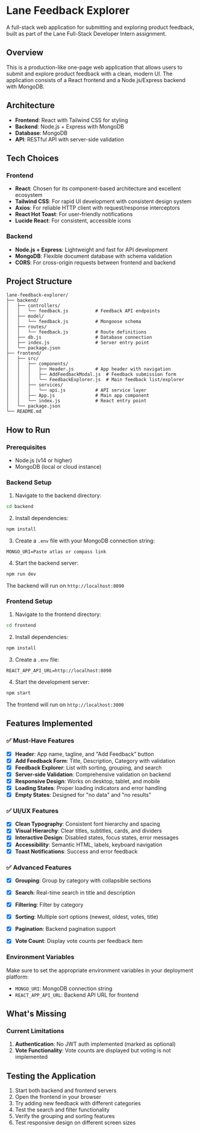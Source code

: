 # Lane Feedback Explorer

A full-stack web application for submitting and exploring product feedback, built as part of the Lane Full-Stack Developer Intern assignment.

## Overview

This is a production-like one-page web application that allows users to submit and explore product feedback with a clean, modern UI. The application consists of a React frontend and a Node.js/Express backend with MongoDB.

## Architecture

- **Frontend**: React with Tailwind CSS for styling
- **Backend**: Node.js + Express with MongoDB 
- **Database**: MongoDB
- **API**: RESTful API with server-side validation

## Tech Choices

### Frontend
- **React**: Chosen for its component-based architecture and excellent ecosystem
- **Tailwind CSS**: For rapid UI development with consistent design system
- **Axios**: For reliable HTTP client with request/response interceptors
- **React Hot Toast**: For user-friendly notifications
- **Lucide React**: For consistent, accessible icons

### Backend
- **Node.js + Express**: Lightweight and fast for API development
- **MongoDB**: Flexible document database with schema validation
- **CORS**: For cross-origin requests between frontend and backend

## Project Structure

```
lane-feedback-explorer/
├── backend/
│   ├── controllers/
│   │   └── feedback.js          # Feedback API endpoints
│   ├── model/
│   │   └── feedback.js          # Mongoose schema
│   ├── routes/
│   │   └── feedback.js          # Route definitions
│   ├── db.js                    # Database connection
│   ├── index.js                 # Server entry point
│   └── package.json
├── frontend/
│   ├── src/
│   │   ├── components/
│   │   │   ├── Header.js        # App header with navigation
│   │   │   ├── AddFeedbackModal.js  # Feedback submission form
│   │   │   └── FeedbackExplorer.js  # Main feedback list/explorer
│   │   ├── services/
│   │   │   └── api.js           # API service layer
│   │   ├── App.js               # Main app component
│   │   └── index.js             # React entry point
│   └── package.json
└── README.md
```

## How to Run

### Prerequisites
- Node.js (v14 or higher)
- MongoDB (local or cloud instance)

### Backend Setup

1. Navigate to the backend directory:
```bash
cd backend
```

2. Install dependencies:
```bash
npm install
```

3. Create a `.env` file with your MongoDB connection string:
```
MONGO_URI=Paste atlas or compass link
```

4. Start the backend server:
```bash
npm run dev
```

The backend will run on `http://localhost:8090`

### Frontend Setup

1. Navigate to the frontend directory:
```bash
cd frontend
```

2. Install dependencies:
```bash
npm install
```

3. Create a `.env` file:
```
REACT_APP_API_URL=http://localhost:8090
```

4. Start the development server:
```bash
npm start
```

The frontend will run on `http://localhost:3000`



## Features Implemented

### ✅ Must-Have Features
- [x] **Header**: App name, tagline, and "Add Feedback" button
- [x] **Add Feedback Form**: Title, Description, Category with validation
- [x] **Feedback Explorer**: List with sorting, grouping, and search
- [x] **Server-side Validation**: Comprehensive validation on backend
- [x] **Responsive Design**: Works on desktop, tablet, and mobile
- [x] **Loading States**: Proper loading indicators and error handling
- [x] **Empty States**: Designed for "no data" and "no results"

### ✅ UI/UX Features
- [x] **Clean Typography**: Consistent font hierarchy and spacing
- [x] **Visual Hierarchy**: Clear titles, subtitles, cards, and dividers
- [x] **Interactive Design**: Disabled states, focus states, error messages
- [x] **Accessibility**: Semantic HTML, labels, keyboard navigation
- [x] **Toast Notifications**: Success and error feedback

### ✅ Advanced Features
- [x] **Grouping**: Group by category with collapsible sections
- [x] **Search**: Real-time search in title and description
- [x] **Filtering**: Filter by category
- [x] **Sorting**: Multiple sort options (newest, oldest, votes, title)
- [x] **Pagination**: Backend pagination support
- [x] **Vote Count**: Display vote counts per feedback item


### Environment Variables
Make sure to set the appropriate environment variables in your deployment platform:
- `MONGO_URI`: MongoDB connection string
- `REACT_APP_API_URL`: Backend API URL for frontend

## What's Missing

### Current Limitations
1. **Authentication**: No JWT auth implemented (marked as optional)
2. **Vote Functionality**: Vote counts are displayed but voting is not implemented


## Testing the Application

1. Start both backend and frontend servers
2. Open the frontend in your browser
3. Try adding new feedback with different categories
4. Test the search and filter functionality
5. Verify the grouping and sorting features
6. Test responsive design on different screen sizes
